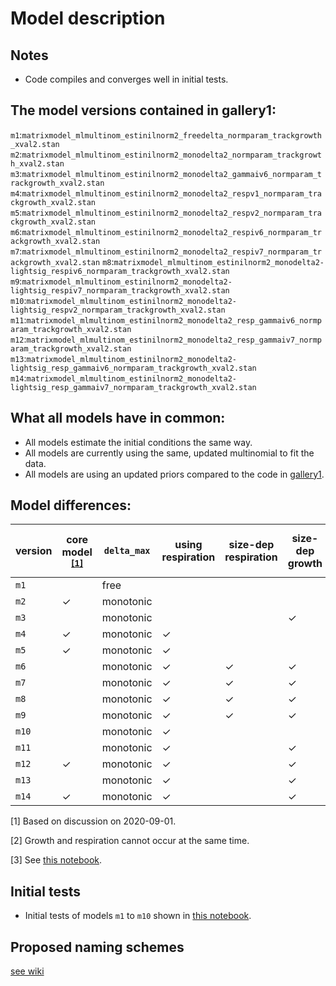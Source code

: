 # Model description

## Notes
 * Code compiles and converges well in initial tests.

## The model versions contained in gallery1:
`m1`:`matrixmodel_mlmultinom_estinilnorm2_freedelta_normparam_trackgrowth_xval2.stan`
`m2`:`matrixmodel_mlmultinom_estinilnorm2_monodelta2_normparam_trackgrowth_xval2.stan`
`m3`:`matrixmodel_mlmultinom_estinilnorm2_monodelta2_gammaiv6_normparam_trackgrowth_xval2.stan`
`m4`:`matrixmodel_mlmultinom_estinilnorm2_monodelta2_respv1_normparam_trackgrowth_xval2.stan`
`m5`:`matrixmodel_mlmultinom_estinilnorm2_monodelta2_respv2_normparam_trackgrowth_xval2.stan`
`m6`:`matrixmodel_mlmultinom_estinilnorm2_monodelta2_respiv6_normparam_trackgrowth_xval2.stan`
`m7`:`matrixmodel_mlmultinom_estinilnorm2_monodelta2_respiv7_normparam_trackgrowth_xval2.stan`
`m8`:`matrixmodel_mlmultinom_estinilnorm2_monodelta2-lightsig_respiv6_normparam_trackgrowth_xval2.stan`
`m9`:`matrixmodel_mlmultinom_estinilnorm2_monodelta2-lightsig_respiv7_normparam_trackgrowth_xval2.stan`
`m10`:`matrixmodel_mlmultinom_estinilnorm2_monodelta2-lightsig_respv2_normparam_trackgrowth_xval2.stan`
`m11`:`matrixmodel_mlmultinom_estinilnorm2_monodelta2_resp_gammaiv6_normparam_trackgrowth_xval2.stan`
`m12`:`matrixmodel_mlmultinom_estinilnorm2_monodelta2_resp_gammaiv7_normparam_trackgrowth_xval2.stan`
`m13`:`matrixmodel_mlmultinom_estinilnorm2_monodelta2-lightsig_resp_gammaiv6_normparam_trackgrowth_xval2.stan`
`m14`:`matrixmodel_mlmultinom_estinilnorm2_monodelta2-lightsig_resp_gammaiv7_normparam_trackgrowth_xval2.stan`

## What all models have in common:
 * All models estimate the initial conditions the same way.
 * All models are currently using the same, updated multinomial to fit the data.
 * All models are using an updated priors compared to the code in [gallery1](/stancode_gallery1).

## Model differences:

| version | core model <sup>[\[1\]](#corefootnote) | `delta_max` | using respiration | size-dep respiration | size-dep growth | light-dep division | using net growth <sup>[\[2\]](#netfootnote) | growth/respiration version <sup>[\[3\]](#versionfootnote) |
| ------- | ---------- | ----------  | --- | --- | --- | --- | --- | -------------------------- |
|`m1`     |            | free        |     |     |     |     |     | basic                      |
|`m2`     | ✓          | monotonic   |     |     |     |     |     | basic                      |
|`m3`     |            | monotonic   |     |     | ✓   |     |     | `gammaiv6`                 |
|`m4`     | ✓          | monotonic   | ✓   |     |     |     |     | `respv1`                   |
|`m5`     | ✓          | monotonic   | ✓   |     |     |     | ✓   | `respv2`                   |
|`m6`     |            | monotonic   | ✓   | ✓   | ✓   |     | ✓   | `respiv6`                  |
|`m7`     |            | monotonic   | ✓   | ✓   | ✓   |     |     | `respiv7`                  |
|`m8`     |            | monotonic   | ✓   | ✓   | ✓   | ✓   | ✓   | `respiv6`                  |
|`m9`     |            | monotonic   | ✓   | ✓   | ✓   | ✓   |     | `respiv7`                  |
|`m10`    |            | monotonic   | ✓   |     |     | ✓   | ✓   | `respv2`                   |
|`m11`    |            | monotonic   | ✓   |     | ✓   |     | ✓   | `resp_gammaiv6`            |
|`m12`    | ✓          | monotonic   | ✓   |     | ✓   |     |     | `resp_gammaiv7`            |
|`m13`    |            | monotonic   | ✓   |     | ✓   | ✓   | ✓   | `resp_gammaiv6`            |
|`m14`    | ✓          | monotonic   | ✓   |     | ✓   | ✓   |     | `resp_gammaiv7`            |

<a name="corefootnote">[1]</a> Based on discussion on 2020-09-01.

<a name="netfootnote">[2]</a> Growth and respiration cannot occur at the same time.

<a name="versionfootnote">[3]</a> See [this notebook](/sizedep_formulations.ipynb).

## Initial tests

 * Initial tests of models `m1` to `m10` shown in [this notebook](/experimental/exp_zs_20200624_gallery2_test.ipynb).
 
## Proposed naming schemes

[see wiki](https://github.com/fribalet/Bayesian-matrixmodel/wiki/Model-names)




